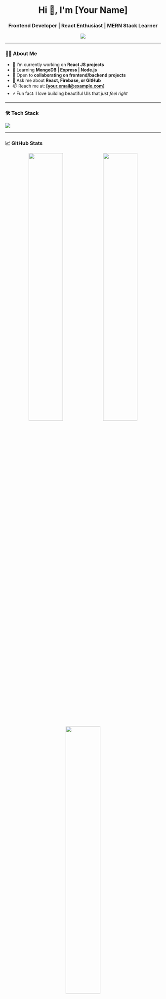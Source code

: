 <h1 align="center">Hi 👋, I'm [Your Name]</h1>
<h3 align="center">Frontend Developer | React Enthusiast | MERN Stack Learner</h3>

<p align="center">
  <img src="https://readme-typing-svg.herokuapp.com?font=Fira+Code&duration=2500&pause=1000&color=36BCF7&center=true&vCenter=true&width=435&lines=React+Developer;MERN+Stack+Explorer;Firebase+Fan;Let's+build+together!"/>
</p>

---

### 🧑‍💻 About Me
- 🔭 I’m currently working on **React JS projects**
- 🌱 Learning **MongoDB | Express | Node.js**
- 👯 Open to **collaborating on frontend/backend projects**
- 💬 Ask me about **React, Firebase, or GitHub**
- 📫 Reach me at: **[your.email@example.com]**
- ⚡ Fun fact: I love building beautiful UIs that *just feel right*

---

### 🛠️ Tech Stack  
<p align="left">
  <img src="https://skillicons.dev/icons?i=react,nodejs,express,mongodb,firebase,js,html,css,git,github,vscode" />
</p>

---

### 📈 GitHub Stats
<p align="center">
  <img src="https://github-readme-stats.vercel.app/api?username=your-username&show_icons=true&theme=radical" width="47%" />
  <img src="https://streak-stats.demolab.com?user=your-username&theme=radical" width="47%" />
</p>
<p align="center">
  <img src="https://github-readme-stats.vercel.app/api/top-langs/?username=your-username&layout=compact&theme=radical" width="47%" />
</p>

---

### 🌐 Connect with Me
<p align="left">
  <a href="https://linkedin.com/in/your-profile" target="_blank">
    <img src="https://img.shields.io/badge/LinkedIn-%230077B5.svg?&style=for-the-badge&logo=linkedin&logoColor=white" />
  </a>
  <a href="mailto:your.email@example.com">
    <img src="https://img.shields.io/badge/Gmail-D14836?style=for-the-badge&logo=gmail&logoColor=white" />
  </a>
  <a href="https://yourportfolio.com" target="_blank">
    <img src="https://img.shields.io/badge/Portfolio-%23000000.svg?&style=for-the-badge&logo=firefox&logoColor=white" />
  </a>
</p>

---

### 📊 Visitors
<p align="left">
  <img src="https://komarev.com/ghpvc/?username=your-username&label=Profile%20views&color=0e75b6&style=flat" />
</p>
